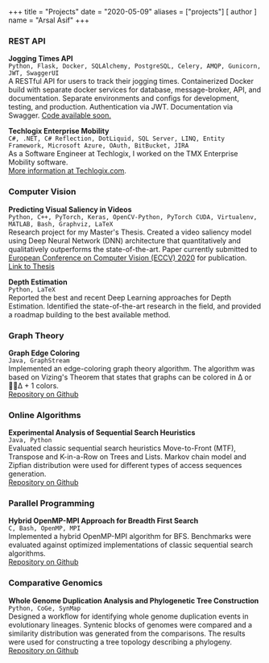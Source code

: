 +++
title = "Projects"
date = "2020-05-09"
aliases = ["projects"]
[ author ]
  name = "Arsal Asif"
+++

### REST API
**Jogging Times API**\
`Python, Flask, Docker, SQLAlchemy, PostgreSQL, Celery, AMQP, Gunicorn, JWT, SwaggerUI`\
A RESTful API for users to track their jogging times. Containerized Docker build with separate docker services for database, message-broker, API, and documentation. Separate environments and configs for development, testing, and production. Authentication via JWT. Documentation via Swagger.
<ins>Code available soon.</ins>

**Techlogix Enterprise Mobility**\
`C#, .NET, C# Reflection, DotLiquid, SQL Server, LINQ, Entity Framework, Microsoft Azure, OAuth, BitBucket, JIRA`\
As a Software Engineer at Techlogix, I worked on the TMX Enterprise Mobility software. \
[More information at Techlogix.com](https://www.techlogix.com/enterprise-mobility/).

### Computer Vision

**Predicting Visual Saliency in Videos**\
`Python, C++, PyTorch, Keras, OpenCV-Python, PyTorch CUDA, Virtualenv, MATLAB, Bash, Graphviz, LaTeX`\
Research project for my Master's Thesis. Created a video saliency model using Deep Neural Network (DNN) architecture that quantitatively and qualitatively outperforms the state-of-the-art. Paper currently submitted to [European Conference on Computer Vision (ECCV) 2020](https://eccv2020.eu/) for publication.\
[Link to Thesis](https://oatd.org/oatd/record?record=handle%5C:1993%5C%2F34455)

**Depth Estimation**\
`Python, LaTeX`\
Reported the best and recent Deep Learning approaches for Depth Estimation. Identified the state-of-the-art research in the field, and provided a roadmap building to the best available method.

### Graph Theory

**Graph Edge Coloring**\
`Java, GraphStream`\
Implemented an edge-coloring graph theory algorithm. The algorithm was based on Vizing's Theorem that states that graphs can be colored in Δ or Δ + 1 colors.\
[Repository on Github](https://github.com/arsalasif/graph-edge-coloring)

### Online Algorithms

**Experimental Analysis of Sequential Search Heuristics**\
`Java, Python`\
Evaluated classic sequential search heuristics Move-to-Front (MTF), Transpose and K-in-a-Row on Trees and Lists. Markov chain model and Zipfian distribution were used for different types of access sequences generation.\
[Repository on Github](https://github.com/arsalasif/sequential-search-heuristics)

### Parallel Programming

**Hybrid OpenMP-MPI Approach for Breadth First Search**\
`C, Bash, OpenMP, MPI`\
Implemented a hybrid OpenMP-MPI algorithm for BFS. Benchmarks were evaluated against optimized implementations of classic sequential search algorithms.\
[Repository on Github](https://github.com/arsalasif/bfs-hybrid-openmp-mpi)

### Comparative Genomics

**Whole Genome Duplication Analysis and Phylogenetic Tree Construction**\
`Python, CoGe, SynMap`\
Designed a workflow for identifying whole genome duplication events in evolutionary lineages. Syntenic blocks of genomes were compared and a similarity distribution was generated from the comparisons. The results were used for constructing a tree topology describing a phylogeny.\
[Repository on Github](https://github.com/arsalasif/wgd-analysis-phylo-tree)

